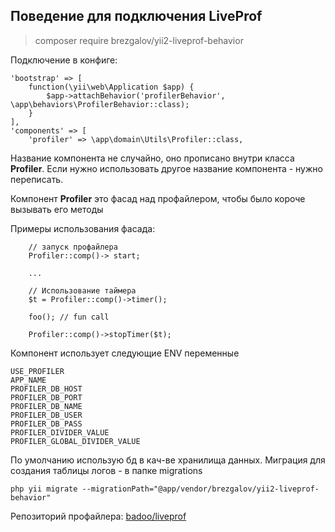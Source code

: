 ## Поведение для подключения LiveProf

> composer require brezgalov/yii2-liveprof-behavior

Подключение в конфиге:

    'bootstrap' => [
        function(\yii\web\Application $app) {
            $app->attachBehavior('profilerBehavior', \app\behaviors\ProfilerBehavior::class);
        }
    ],
    'components' => [
        'profiler' => \app\domain\Utils\Profiler::class,

Название компонента не случайно, оно прописано внутри класса **Profiler**. 
Если нужно использовать другое название компонента - нужно переписать.

Компонент **Profiler** это фасад над профайлером, чтобы было короче вызывать его методы

Примеры использования фасада:

        // запуск профайлера
        Profiler::comp()-> start;
        
        ...

        // Использование таймера
        $t = Profiler::comp()->timer();

        foo(); // fun call

        Profiler::comp()->stopTimer($t);

Компонент использует следующие ENV переменные

    USE_PROFILER
    APP_NAME
    PROFILER_DB_HOST
    PROFILER_DB_PORT
    PROFILER_DB_NAME
    PROFILER_DB_USER
    PROFILER_DB_PASS
    PROFILER_DIVIDER_VALUE
    PROFILER_GLOBAL_DIVIDER_VALUE

По умолчанию использую бд в кач-ве хранилища данных. 
Миграция для создания таблицы логов - в папке migrations

    php yii migrate --migrationPath="@app/vendor/brezgalov/yii2-liveprof-behavior"

Репозиторий профайлера: [badoo/liveprof](https://github.com/badoo/liveprof)